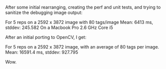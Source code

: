 
After some initial rearranging, creating the perf and unit tests, and trying to sanitize
the debugging image output:

For 5 reps on a 2592 x 3872 image with 80 tags/image
Mean: 6413 ms, stddev: 245.582
On a Macbook Pro 2.6 GHz Core i5

After an initial porting to OpenCV, I get:

For 5 reps on a 2592 x 3872 image, with an average of 80 tags per image.
Mean: 16591.4 ms, stddev: 927.795

Wow.
